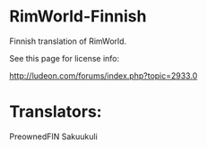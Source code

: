 RimWorld-Finnish
============

Finnish translation of RimWorld.

See this page for license info:

http://ludeon.com/forums/index.php?topic=2933.0

Translators:
============

PreownedFIN
Sakuukuli
